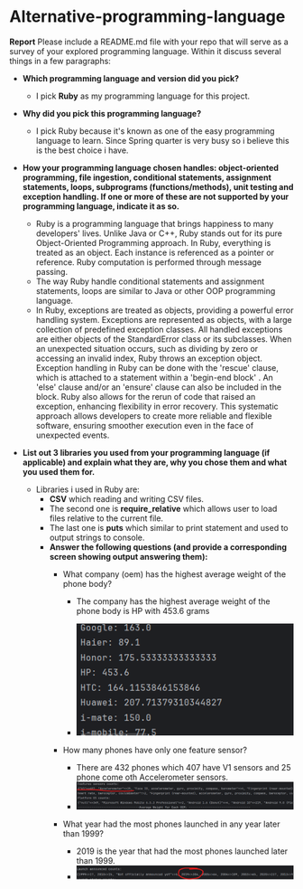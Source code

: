 # Alternative-programming-language
**Report**
Please include a README.md file with your repo that will serve as a survey of your explored programming language. Within it discuss several things in a few paragraphs:

* **Which programming language and version did you pick?**

  * I pick **Ruby** as my programming language for this project.

* **Why did you pick this programming language?**
  * I pick Ruby because it's known as one of the easy programming language to learn. Since Spring quarter is very busy so i believe this is the best choice i have.
* **How your programming language chosen handles: object-oriented programming, file ingestion, conditional statements, assignment statements, loops, subprograms (functions/methods), unit testing and exception handling. If one or more of these are not supported by your programming language, indicate it as so.**
  * Ruby is a programming language that brings happiness to many developers' lives. Unlike Java or C++, Ruby stands out for its pure Object-Oriented Programming approach. In Ruby, everything is treated as an object. Each instance is referenced as a pointer or reference. Ruby computation is performed through message passing.
  * The way Ruby handle conditional statements and assignment statements, loops are similar to Java or other OOP programming language.
  * In Ruby, exceptions are treated as objects, providing a powerful error handling system. Exceptions are represented as objects, with a large collection of predefined exception classes. All handled exceptions are either objects of the StandardError class or its subclasses. When an unexpected situation occurs, such as dividing by zero or accessing an invalid index, Ruby throws an exception object. Exception handling in Ruby can be done with the 'rescue' clause, which is attached to a statement within a 'begin-end block' . An 'else' clause and/or an 'ensure' clause can also be included in the block. Ruby also allows for the rerun of code that raised an exception, enhancing flexibility in error recovery. This systematic approach allows developers to create more reliable and flexible software, ensuring smoother execution even in the face of unexpected events.
* **List out 3 libraries you used from your programming language (if applicable) and explain what they are, why you chose them and what you used them for.**
  * Libraries i used in Ruby are:
    * **CSV** which reading and writing CSV files.
    * The second one is **require_relative** which allows user to load files relative to the current file. 
    * The last one is **puts** which similar to print statement and used to output strings to console.
    * **Answer the following questions (and provide a corresponding screen showing output answering them):**
      * What company (oem) has the highest average weight of the phone body?
        * The company has the highest average weight of the phone body is HP with 453.6 grams
    
        * ![pic1](average_weight.png)

      * How many phones have only one feature sensor?
        * There are 432 phones which 407 have V1 sensors and 25 phone come oth Accelerometer sensors.
        * ![pic2](sesnors.png)
      * What year had the most phones launched in any year later than 1999? 
        * 2019 is the year that had the most phones launched later than 1999.
        * ![pic3](year-most.png)